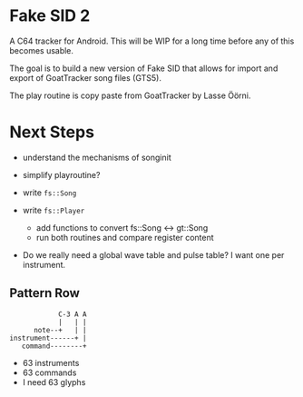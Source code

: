 # Fake SID 2

A C64 tracker for Android.
This will be WIP for a long time before any of this becomes usable.

The goal is to build a new version of Fake SID that allows for
import and export of GoatTracker song files (GTS5).

The play routine is copy paste from GoatTracker by Lasse Öörni.


# Next Steps

+ understand the mechanisms of songinit
+ simplify playroutine?

+ write `fs::Song`

+ write `fs::Player`
  + add functions to convert fs::Song <-> gt::Song
  + run both routines and compare register content

+ Do we really need a global wave table and pulse table?
  I want one per instrument.



## Pattern Row

```
            C-3 A A
            |   | |
      note--+   | |
instrument------+ |
   command--------+
```

+ 63 instruments
+ 63 commands
+ I need 63 glyphs
